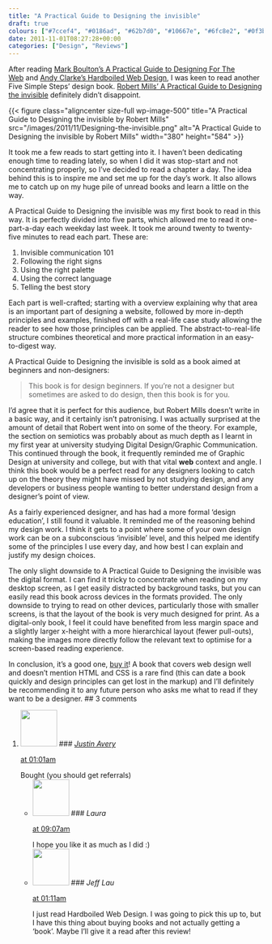 ```yaml
---
title: "A Practical Guide to Designing the invisible"
draft: true
colours: ["#7ccef4", "#0186ad", "#62b7d0", "#10667e", "#6fc8e2", "#0f3b48", "#8edef6"]
date: 2011-11-01T08:27:28+00:00
categories: ["Design", "Reviews"]
---
```


After reading [Mark Boulton’s A Practical Guide to Designing For The Web](http://www.fivesimplesteps.com/products/a-practical-guide-to-designing-for-the-web "Five Simple Steps - A Practical Guide to Designing For The Web") and [Andy Clarke’s Hardboiled Web Design](http://laurakalbag.wpengine.com/hardboiled-web-design-and-transcending-css/ "Hardboiled Web Design and Transcending CSS"), I was keen to read another Five Simple Steps’ design book. [Robert Mills’ A Practical Guide to Designing the invisible](http://www.fivesimplesteps.com/products/a-practical-guide-to-designing-the-invisible "Five Simple Steps - A Practical Guide to Designing the invisible") definitely didn’t disappoint.

{{< figure class="aligncenter size-full wp-image-500" title="A Practical Guide to Designing the invisible by Robert Mills" src="/images/2011/11/Designing-the-invisible.png" alt="A Practical Guide to Designing the invisible by Robert Mills" width="380" height="584" >}}

It took me a few reads to start getting into it. I haven’t been dedicating enough time to reading lately, so when I did it was stop-start and not concentrating properly, so I’ve decided to read a chapter a day. The idea behind this is to inspire me and set me up for the day’s work. It also allows me to catch up on my huge pile of unread books and learn a little on the way.

A Practical Guide to Designing the invisible was my first book to read in this way. It is perfectly divided into five parts, which allowed me to read it one-part-a-day each weekday last week. It took me around twenty to twenty-five minutes to read each part. These are:

1. Invisible communication 101
2. Following the right signs
3. Using the right palette
4. Using the correct language
5. Telling the best story

Each part is well-crafted; starting with a overview explaining why that area is an important part of designing a website, followed by more in-depth principles and examples, finished off with a real-life case study allowing the reader to see how those principles can be applied. The abstract-to-real-life structure combines theoretical and more practical information in an easy-to-digest way.

A Practical Guide to Designing the invisible is sold as a book aimed at beginners and non-designers:

> This book is for design beginners. If you’re not a designer but sometimes are asked to do design, then this book is for you.

I’d agree that it is perfect for this audience, but Robert Mills doesn’t write in a basic way, and it certainly isn’t patronising. I was actually surprised at the amount of detail that Robert went into on some of the theory. For example, the section on semiotics was probably about as much depth as I learnt in my first year at university studying Digital Design/Graphic Communication. This continued through the book, it frequently reminded me of Graphic Design at university and college, but with that vital **web** context and angle. I think this book would be a perfect read for any designers looking to catch up on the theory they might have missed by not studying design, and any developers or business people wanting to better understand design from a designer’s point of view.

As a fairly experienced designer, and has had a more formal ‘design education’, I still found it valuable. It reminded me of the reasoning behind my design work. I think it gets to a point where some of your own design work can be on a subconscious ‘invisible’ level, and this helped me identify some of the principles I use every day, and how best I can explain and justify my design choices.

The only slight downside to A Practical Guide to Designing the invisible was the digital format. I can find it tricky to concentrate when reading on my desktop screen, as I get easily distracted by background tasks, but you can easily read this book across devices in the formats provided. The only downside to trying to read on other devices, particularly those with smaller screens, is that the layout of the book is very much designed for print. As a digital-only book, I feel it could have benefited from less margin space and a slightly larger x-height with a more hierarchical layout (fewer pull-outs), making the images more directly follow the relevant text to optimise for a screen-based reading experience.

In conclusion, it’s a good one, [buy it](http://www.fivesimplesteps.com/products/a-practical-guide-to-designing-the-invisible "Five Simple Steps - A Practical Guide to Designing the invisible")! A book that covers web design well and doesn’t mention HTML and CSS is a rare find (this can date a book quickly and design principles can get lost in the markup) and I’ll definitely be recommending it to any future person who asks me what to read if they want to be a designer.
	## 3 comments

<ol class="commentlist">
	<li class="comment even thread-even depth-1" id="li-comment-257">
			<div class="comment-author vcard">
			<img alt='' src='https://secure.gravatar.com/avatar/ae049867321650db92f74bfb926a8551?s=72&amp;d=mm&amp;r=g' srcset='https://secure.gravatar.com/avatar/ae049867321650db92f74bfb926a8551?s=144&amp;d=mm&amp;r=g 2x' class='avatar avatar-72 photo' height='72' width='72' />
### <cite class="fn"><a href='http://justinavery.me' rel='external nofollow' class='url'>Justin Avery</a></cite>
		</div>
		<aside class="comment-meta commentmetadata"><p><a href="#comment-257"><time datetime="2011-11-02T01:01:09+00:00" pubdate class="published">
		 at <span class="hours">01:01am</span></time></a></p>
	</aside>
	<div class="comment-entry">
		Bought (you should get referrals)
	</div>
	<ul class="children">
		<li class="comment byuser comment-author-laura bypostauthor odd alt depth-2" id="li-comment-258">
			<div class="comment-author vcard">
			<img alt='' src='https://secure.gravatar.com/avatar/55bb2acf65203dbb95c35a83e62e9ae6?s=72&amp;d=mm&amp;r=g' srcset='https://secure.gravatar.com/avatar/55bb2acf65203dbb95c35a83e62e9ae6?s=144&amp;d=mm&amp;r=g 2x' class='avatar avatar-72 photo' height='72' width='72' />
### <cite class="fn">Laura</cite>
		</div>
		<aside class="comment-meta commentmetadata"><p><a href="#comment-258"><time datetime="2011-11-02T09:07:43+00:00" pubdate class="published">
		 at <span class="hours">09:07am</span></time></a></p>
	</aside>
	<div class="comment-entry">
		I hope you like it as much as I did :)
		</div>
	</li>
	<li class="comment even thread-odd thread-alt depth-1" id="li-comment-259">
			<div class="comment-author vcard">
			<img alt='' src='https://secure.gravatar.com/avatar/557507f7806f5bdfbc4bf8d1a3f23002?s=72&amp;d=mm&amp;r=g' srcset='https://secure.gravatar.com/avatar/557507f7806f5bdfbc4bf8d1a3f23002?s=144&amp;d=mm&amp;r=g 2x' class='avatar avatar-72 photo' height='72' width='72' />
### <cite class="fn">Jeff Lau</cite>
		</div>
		<aside class="comment-meta commentmetadata"><p><a href="#comment-259"><time datetime="2012-02-19T01:11:09+00:00" pubdate class="published">
		 at <span class="hours">01:11am</span></time></a></p>
	</aside>
	<div class="comment-entry">
		I just read Hardboiled Web Design. I was going to pick this up to, but I have this thing about buying books and not actually getting a ‘book’. Maybe I’ll give it a read after this review!
	</div>
</li>
</ol>
